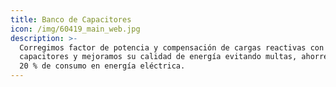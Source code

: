 ```yaml
---
title: Banco de Capacitores
icon: /img/60419_main_web.jpg
description: >-
  Corregimos factor de potencia y compensación de cargas reactivas con bancos de
  capacitores y mejoramos su calidad de energía evitando multas, ahorre hasta un
  20 % de consumo en energía eléctrica.
---
```


